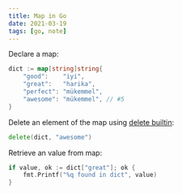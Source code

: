 ```yaml
---
title: Map in Go
date: 2021-03-19
tags: [go, note]
---
```


Declare a map:

```go
dict := map[string]string{
	"good":    "iyi",
	"great":   "harika",
	"perfect": "mükemmel",
	"awesome": "mükemmel", // #5
}
```

Delete an element of the map using [delete builtin](https://golang.org/pkg/builtin/#delete):

```go
delete(dict, "awesome")
```

Retrieve an value from map:

```go
if value, ok := dict["great"]; ok {
    fmt.Printf("%q found in dict", value)
}
```
